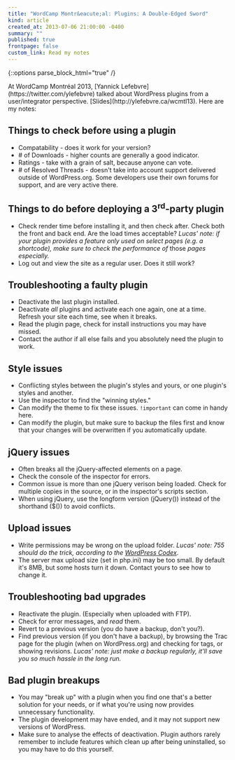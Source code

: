 ```yaml
---
title: "WordCamp Montr&eacute;al: Plugins: A Double-Edged Sword"
kind: article
created_at: 2013-07-06 21:00:00 -0400
summary: ""
published: true
frontpage: false
custom_link: Read my notes
---
```


{::options parse_block_html="true" /}

<p class="article-intro">
At WordCamp Montr&eacute;al 2013, [Yannick Lefebvre](https://twitter.com/ylefebvre) talked about WordPress plugins from a user/integrator perspective. [Slides](http://ylefebvre.ca/wcmtl13). Here are my notes:
</p>

## Things to check before using a plugin

* Compatability - does it work for your version?
* \# of Downloads - higher counts are generally a good indicator.
* Ratings - take with a grain of salt, because anyone can vote.
* \# of Resolved Threads - doesn't take into account support delivered outside of WordPress.org. Some developers use their own forums for support, and are very active there.

## Things to do before deploying a 3<sup>rd</sup>-party plugin

* Check render time before installing it, and then check after. Check both the front and back end. Are the load times acceptable? *Lucas' note: if your plugin provides a feature only used on select pages (e.g. a shortcode), make sure to check the performance of* those *pages especially.*
* Log out and view the site as a regular user. Does it still work?

## Troubleshooting a faulty plugin

* Deactivate the last plugin installed.
* Deactivate *all* plugins and activate each one again, one at a time. Refresh your site each time, see when it breaks.
* Read the plugin page, check for install instructions you may have missed.
* Contact the author if all else fails and you absolutely need the plugin to work.

## Style issues

* Conflicting styles between the plugin's styles and yours, or one plugin's styles and another.
* Use the inspector to find the "winning styles."
* Can modify the theme to fix these issues. `!important` can come in handy here.
* Can modify the plugin, but make sure to backup the files first and know that your changes will be overwritten if you automatically update.

## jQuery issues

* Often breaks all the jQuery-affected elements on a page.
* Check the console of the inspector for errors.
* Common issue is more than one jQuery verison being loaded. Check for multiple copies in the source, or in the inspector's scripts section.
* When using jQuery, use the longform version (jQuery()) instead of the shorthand ($()) to avoid conflicts.

## Upload issues

* Write permissions may be wrong on the upload folder. *Lucas' note: 755 should do the trick, according to the [WordPress Codex](http://codex.wordpress.org/Changing_File_Permissions)*.
* The server max upload size (set in php.ini) may be too small. By default it's 8MB, but some hosts turn it down. Contact yours to see how to change it.

## Troubleshooting bad upgrades

* Reactivate the plugin. (Especially when uploaded with FTP).
* Check for error messages, and *read* them.
* Revert to a previous version (you do have a backup, don't you?).
* Find previous version (if you don't have a backup), by browsing the Trac page for the plugin (when on WordPress.org) and checking for tags, or showing revisions. *Lucas' note: just make a backup regularly, it'll save you so much hassle in the long run.*

## Bad plugin breakups

* You may "break up" with a plugin when you find one that's a better solution for your needs, or if what you're using now provides unnecessary functionality.
* The plugin development may have ended, and it may not support new versions of WordPress.
* Make sure to analyse the effects of deactivation. Plugin authors rarely remember to include features which clean up after being uninstalled, so you may have to do this yourself.